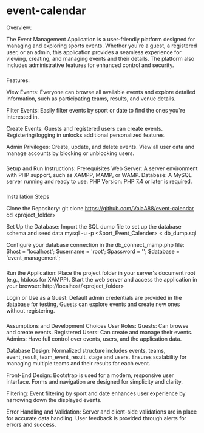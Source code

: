 # event-calendar

Overview:

The Event Management Application is a user-friendly platform designed for managing and exploring sports events. Whether you're a guest, a registered user, or an admin, this application provides a seamless experience for viewing, creating, and managing events and their details. The platform also includes administrative features for enhanced control and security.

###

Features:

View Events:
Everyone can browse all available events and explore detailed information, such as participating teams, results, and venue details.

Filter Events:
Easily filter events by sport or date to find the ones you're interested in.

Create Events:
Guests and registered users can create events. Registering/logging in unlocks additional personalized features.

Admin Privileges:
Create, update, and delete events.
View all user data and manage accounts by blocking or unblocking users.

###

Setup and Run Instructions:
Prerequisites
Web Server: A server environment with PHP support, such as XAMPP, MAMP, or WAMP.
Database: A MySQL server running and ready to use.
PHP Version: PHP 7.4 or later is required.

###

Installation Steps

Clone the Repository:
git clone <https://github.com/ValaA88/event-calendar>
cd <project_folder>

Set Up the Database:
Import the SQL dump file to set up the database schema and seed data
mysql -u <root> -p <Sport_Event_Calender> < db_dump.sql

Configure your database connection in the db_connect_mamp.php file:
$host = 'localhost';
$username = 'root';
$password = '';
$database = 'event_management';

###

Run the Application:
Place the project folder in your server's document root (e.g., htdocs for XAMPP).
Start the web server and access the application in your browser:
http://localhost/<project_folder>

Login or Use as a Guest:
Default admin credentials are provided in the database for testing, Guests can explore events and create new ones without registering.

###

Assumptions and Development Choices
User Roles:
Guests: Can browse and create events.
Registered Users: Can create and manage their events.
Admins: Have full control over events, users, and the application data.

Database Design:
Normalized structure includes events, teams, event_result, team_event_result, stage and users.
Ensures scalability for managing multiple teams and their results for each event.

Front-End Design:
Bootstrap is used for a modern, responsive user interface.
Forms and navigation are designed for simplicity and clarity.

Filtering:
Event filtering by sport and date enhances user experience by narrowing down the displayed events.

Error Handling and Validation:
Server and client-side validations are in place for accurate data handling.
User feedback is provided through alerts for errors and success.
